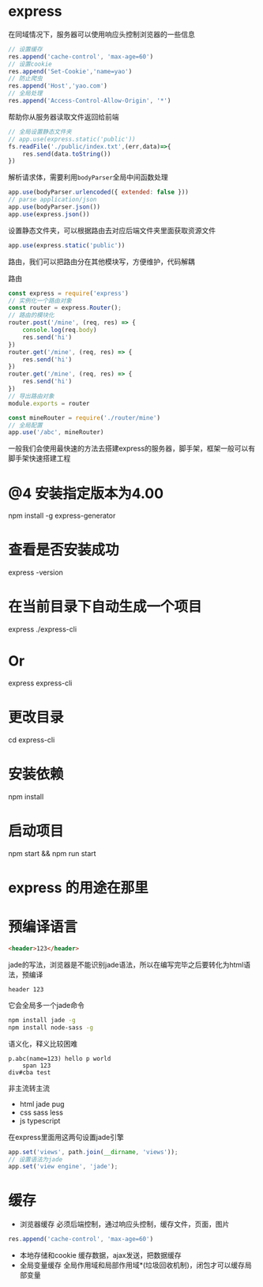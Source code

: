 # express

在同域情况下，服务器可以使用响应头控制浏览器的一些信息

```js
// 设置缓存
res.append('cache-control', 'max-age=60')
// 设置cookie
res.append('Set-Cookie','name=yao')
// 防止爬虫
res.append('Host','yao.com')
// 全局处理
res.append('Access-Control-Allow-Origin', '*')
```

帮助你从服务器读取文件返回给前端
```js
// 全局设置静态文件夹
// app.use(express.static('public'))
fs.readFile('./public/index.txt',(err,data)=>{
    res.send(data.toString())
})
```
解析请求体，需要利用`bodyParser`全局中间函数处理
```js
app.use(bodyParser.urlencoded({ extended: false }))
// parse application/json
app.use(bodyParser.json())
app.use(express.json())
```
设置静态文件夹，可以根据路由去对应后端文件夹里面获取资源文件
```js
app.use(express.static('public'))
```

路由，我们可以把路由分在其他模块写，方便维护，代码解耦

路由

```js
const express = require('express')
// 实例化一个路由对象
const router = express.Router();
// 路由的模块化
router.post('/mine', (req, res) => {
    console.log(req.body)
    res.send('hi')
})
router.get('/mine', (req, res) => {
    res.send('hi')
})
router.get('/mine', (req, res) => {
    res.send('hi')
})
// 导出路由对象
module.exports = router
```
```js
const mineRouter = require('./router/mine')
// 全局配置
app.use('/abc', mineRouter)
```

一般我们会使用最快速的方法去搭建express的服务器，脚手架，框架一般可以有脚手架快速搭建工程
# @4 安装指定版本为4.00
npm install -g express-generator
# 查看是否安装成功
express -version
# 在当前目录下自动生成一个项目
express ./express-cli
# Or
express express-cli
# 更改目录
cd express-cli
# 安装依赖
npm install
# 启动项目
npm start && npm run start
# express 的用途在那里

# 预编译语言

```html
<header>123</header>
```
jade的写法，浏览器是不能识别jade语法，所以在编写完毕之后要转化为html语法，预编译
```jade
header 123
```
它会全局多一个jade命令
```bash
npm install jade -g
npm install node-sass -g
```
语义化，释义比较困难
```jade
p.abc(name=123) hello p world
    span 123
div#cba test
```

非主流转主流

- html jade pug
- css sass less
- js typescript

在express里面用这两句设置jade引擎
```js
app.set('views', path.join(__dirname, 'views'));
// 设置语法为jade
app.set('view engine', 'jade');
```

# 缓存

- 浏览器缓存
  必须后端控制，通过响应头控制，缓存文件，页面，图片

  
```js
res.append('cache-control', 'max-age=60')
```
- 本地存储和cookie
缓存数据，ajax发送，把数据缓存
- 全局变量缓存
全局作用域和局部作用域*(垃圾回收机制)，闭包才可以缓存局部变量

